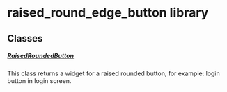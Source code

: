 



# raised_round_edge_button library











## Classes

##### [RaisedRoundedButton](../widgets_raised_round_edge_button/RaisedRoundedButton-class.md)



This class returns a widget for a raised rounded button,
for example: login button in login screen.















